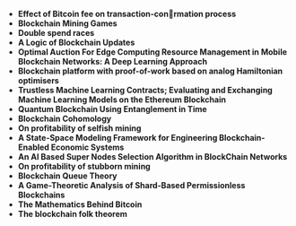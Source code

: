 


<ul>
  
 <li><b><a target="_blank" href="https://github.com/manjunath5496/Theoretical-Blockchain-Research-Papers/blob/master/tbr(1).pdf" style="text-decoration:none;">Effect of Bitcoin fee on transaction-conrmation process</a></b></li>
  
<li><b><a target="_blank" href="https://github.com/manjunath5496/Theoretical-Blockchain-Research-Papers/blob/master/tbr(2).pdf" style="text-decoration:none;">Blockchain Mining Games</a></b></li>

<li><b><a target="_blank" href="https://github.com/manjunath5496/Theoretical-Blockchain-Research-Papers/blob/master/tbr(3).pdf" style="text-decoration:none;">Double spend races </a></b></li>                         
  <li><b><a target="_blank" href="https://github.com/manjunath5496/Theoretical-Blockchain-Research-Papers/blob/master/tbr(4).pdf" style="text-decoration:none;">A Logic of Blockchain Updates</a></b></li>
  
 <li><b><a target="_blank" href="https://github.com/manjunath5496/Theoretical-Blockchain-Research-Papers/blob/master/tbr(5).pdf" style="text-decoration:none;">Optimal Auction For Edge Computing Resource Management in Mobile Blockchain Networks: A Deep Learning Approach </a></b></li>  
 
   <li><b><a target="_blank" href="https://github.com/manjunath5496/Theoretical-Blockchain-Research-Papers/blob/master/tbr(6).pdf" style="text-decoration:none;">Blockchain platform with proof-of-work based on analog Hamiltonian optimisers</a></b></li>  
                                             

 <li><b><a target="_blank" href="https://github.com/manjunath5496/Theoretical-Blockchain-Research-Papers/blob/master/tbr(7).pdf" style="text-decoration:none;">Trustless Machine Learning Contracts; Evaluating and Exchanging Machine Learning Models on the Ethereum Blockchain</a></b></li>

  
<li><b><a target="_blank" href="https://github.com/manjunath5496/Theoretical-Blockchain-Research-Papers/blob/master/tbr(8).pdf" style="text-decoration:none;">Quantum Blockchain Using Entanglement in Time</a></b></li>
<li><b><a target="_blank" href="https://github.com/manjunath5496/Theoretical-Blockchain-Research-Papers/blob/master/tbr(9).pdf" style="text-decoration:none;">Blockchain Cohomology</a></b></li>

  <li><b><a target="_blank" href="https://github.com/manjunath5496/Theoretical-Blockchain-Research-Papers/blob/master/tbr(10).pdf" style="text-decoration:none;">On profitability of selfish mining</a></b></li>  
                                             
 <li><b><a target="_blank" href="https://github.com/manjunath5496/Theoretical-Blockchain-Research-Papers/blob/master/tbr(11).pdf" style="text-decoration:none;">A State-Space Modeling Framework for Engineering Blockchain-Enabled Economic Systems</a></b></li>

<li><b><a target="_blank" href="https://github.com/manjunath5496/Theoretical-Blockchain-Research-Papers/blob/master/tbr(12).pdf" style="text-decoration:none;">An AI Based Super Nodes Selection Algorithm in BlockChain Networks</a></b></li>
<li><b><a target="_blank" href="https://github.com/manjunath5496/Theoretical-Blockchain-Research-Papers/blob/master/tbr(13).pdf" style="text-decoration:none;">On profitability of stubborn mining</a></b></li>
 
<li><b><a target="_blank" href="https://github.com/manjunath5496/Theoretical-Blockchain-Research-Papers/blob/master/tbr(14).pdf" style="text-decoration:none;">Blockchain Queue Theory</a></b></li>
<li><b><a target="_blank" href="https://github.com/manjunath5496/Theoretical-Blockchain-Research-Papers/blob/master/tbr(15).pdf" style="text-decoration:none;">A Game-Theoretic Analysis of Shard-Based Permissionless Blockchains</a></b></li>

<li><b><a target="_blank" href="https://github.com/manjunath5496/Theoretical-Blockchain-Research-Papers/blob/master/tbr(16).pdf" style="text-decoration:none;">The Mathematics Behind Bitcoin</a></b></li>


<li><b><a target="_blank" href="https://github.com/manjunath5496/Theoretical-Blockchain-Research-Papers/blob/master/tbr(17).pdf" style="text-decoration:none;">The blockchain folk theorem </a></b></li>






</ul>


